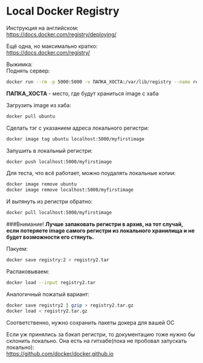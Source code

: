 # Local Docker Registry  

Инструкция на английском:  
https://docs.docker.com/registry/deploying/  

Ещё одна, но максимально кратко:  
https://docs.docker.com/registry/

Выжимка:  
Поднять сервер:  
```bash
docker run --rm -p 5000:5000 -v ПАПКА_ХОСТА:/var/lib/registry --name registry registry:2
```
**ПАПКА_ХОСТА** - место, где будут храниться image с хаба  

Загрузить image из хаба:  
```bash
docker pull ubuntu
```
Сделать тэг с указанием адреса локального регистри:
```bash
docker image tag ubuntu localhost:5000/myfirstimage
```
Запушить в локальный регистри:
```bash
docker push localhost:5000/myfirstimage
```

Для теста, что всё работает, можно поудалять локальные копии:
```bash
docker image remove ubuntu
docker image remove localhost:5000/myfirstimage
```
И вытянуть из регистри обратно:
```bash
docker pull localhost:5000/myfirstimage
```

###Внимание!
**Лучше запаковать регистри в архив, на тот случай, если потеряете image самого регистри из локального хранилища и не будет возможности его стянуть.**  

Пакуем:  
```bash
docker save registry:2 > registry2.tar
```
Распаковываем:
```bash
docker load --input registry2.tar
```
Аналогичный пожатый вариант:
```bash
docker save registry2 | gzip > registry2.tar.gz
docker load < registry2.tar.gz
```
Соответственно, нужно сохранить пакеты докера для вашей ОС  

Если уж принялись за бэкап регистри, то документацию тоже нужно бы склонить локально. Она есть на гитхабе(пока не пробовал запускать локально):  
https://github.com/docker/docker.github.io
